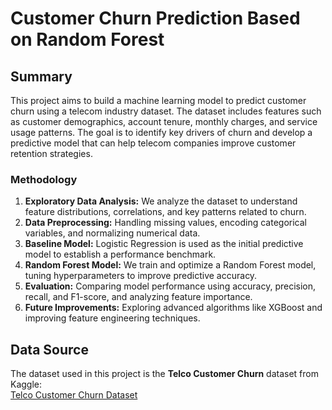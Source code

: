 # Customer Churn Prediction Based on Random Forest

## Summary
This project aims to build a machine learning model to predict customer churn using a telecom industry dataset. The dataset includes features such as customer demographics, account tenure, monthly charges, and service usage patterns. The goal is to identify key drivers of churn and develop a predictive model that can help telecom companies improve customer retention strategies.

### Methodology
1. **Exploratory Data Analysis:** We analyze the dataset to understand feature distributions, correlations, and key patterns related to churn.
2. **Data Preprocessing:** Handling missing values, encoding categorical variables, and normalizing numerical data.
3. **Baseline Model:** Logistic Regression is used as the initial predictive model to establish a performance benchmark.
4. **Random Forest Model:** We train and optimize a Random Forest model, tuning hyperparameters to improve predictive accuracy.
5. **Evaluation:** Comparing model performance using accuracy, precision, recall, and F1-score, and analyzing feature importance.
6. **Future Improvements:** Exploring advanced algorithms like XGBoost and improving feature engineering techniques.

## Data Source
The dataset used in this project is the **Telco Customer Churn** dataset from Kaggle:  
[Telco Customer Churn Dataset](https://www.kaggle.com/datasets/blastchar/telco-customer-churn)
